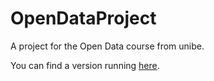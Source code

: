 # OpenDataProject
A project for the Open Data course from unibe.

You can find a version running [here](http://sptv.sam-e.ch/).
